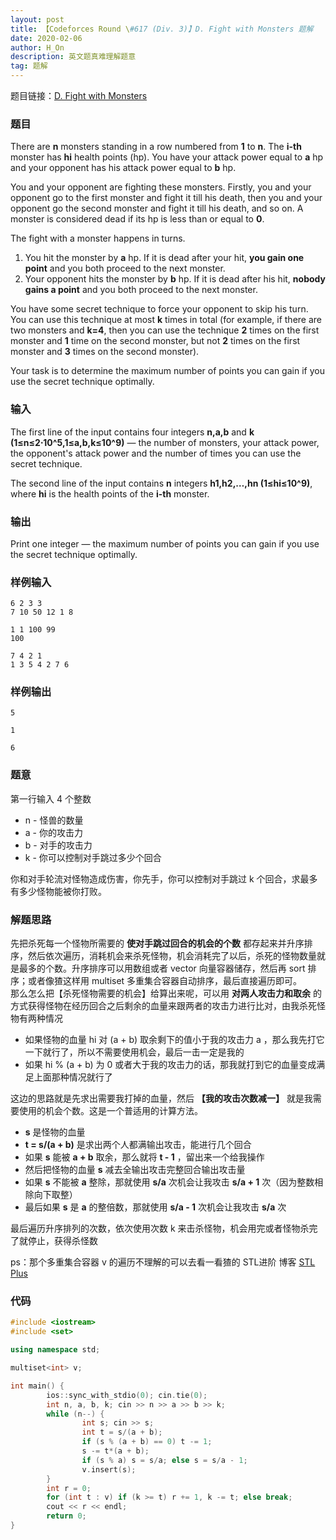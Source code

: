 ```yaml
---
layout: post
title: 【Codeforces Round \#617 (Div. 3)】D. Fight with Monsters 题解
date: 2020-02-06
author: H_On
description: 英文题真难理解题意
tag: 题解
---
```


题目链接：[D. Fight with Monsters](https://codeforces.com/contest/1296/problem/D)

### 题目
There are **n** monsters standing in a row numbered from **1** to **n**. The **i-th** monster has **hi** health points (hp). You have your attack power equal to **a** hp and your opponent has his attack power equal to **b** hp.

You and your opponent are fighting these monsters. Firstly, you and your opponent go to the first monster and fight it till his death, then you and your opponent go the second monster and fight it till his death, and so on. A monster is considered dead if its hp is less than or equal to **0**.

The fight with a monster happens in turns.
1. You hit the monster by **a** hp. If it is dead after your hit, **you gain one point** and you both proceed to the next monster.
2. Your opponent hits the monster by **b** hp. If it is dead after his hit, **nobody gains a point** and you both proceed to the next monster.

You have some secret technique to force your opponent to skip his turn. You can use this technique at most **k** times in total (for example, if there are two monsters and **k=4**, then you can use the technique **2** times on the first monster and **1** time on the second monster, but not **2** times on the first monster and **3** times on the second monster).

Your task is to determine the maximum number of points you can gain if you use the secret technique optimally.

### 输入
The first line of the input contains four integers **n,a,b** and **k (1≤n≤2⋅10^5,1≤a,b,k≤10^9)** — the number of monsters, your attack power, the opponent's attack power and the number of times you can use the secret technique.

The second line of the input contains **n** integers **h1,h2,…,hn (1≤hi≤10^9)**, where **hi** is the health points of the **i-th** monster.

### 输出
Print one integer — the maximum number of points you can gain if you use the secret technique optimally.

### 样例输入
```
6 2 3 3
7 10 50 12 1 8
```
```
1 1 100 99
100
```
```
7 4 2 1
1 3 5 4 2 7 6
```

### 样例输出
```
5
```
```
1
```
```
6
```

### 题意
第一行输入 4 个整数
* n - 怪兽的数量
* a - 你的攻击力
* b - 对手的攻击力
* k - 你可以控制对手跳过多少个回合

你和对手轮流对怪物造成伤害，你先手，你可以控制对手跳过 k 个回合，求最多有多少怪物能被你打败。

### 解题思路
先把杀死每一个怪物所需要的 **使对手跳过回合的机会的个数** 都存起来并升序排序，然后依次遍历，消耗机会来杀死怪物，机会消耗完了以后，杀死的怪物数量就是最多的个数。升序排序可以用数组或者 vector 向量容器储存，然后再 sort 排序；或者像猹这样用 multiset 多重集合容器自动排序，最后直接遍历即可。<br>
那么怎么把【杀死怪物需要的机会】给算出来呢，可以用 **对两人攻击力和取余** 的方式获得怪物在经历回合之后剩余的血量来跟两者的攻击力进行比对，由我杀死怪物有两种情况
* 如果怪物的血量 hi 对 (a + b) 取余剩下的值小于我的攻击力 a ，那么我先打它一下就行了，所以不需要使用机会，最后一击一定是我的
* 如果 hi % (a + b) 为 0 或者大于我的攻击力的话，那我就打到它的血量变成满足上面那种情况就行了

这边的思路就是先求出需要我打掉的血量，然后 **【我的攻击次数减一】** 就是我需要使用的机会个数。这是一个普适用的计算方法。
* **s** 是怪物的血量
* **t = s/(a + b)** 是求出两个人都满输出攻击，能进行几个回合
* 如果 **s** 能被 **a + b** 取余，那么就将 **t - 1** ，留出来一个给我操作
* 然后把怪物的血量 **s** 减去全输出攻击完整回合输出攻击量
* 如果 **s** 不能被 **a** 整除，那就使用 **s/a** 次机会让我攻击 **s/a + 1** 次（因为整数相除向下取整）
* 最后如果 **s** 是 **a** 的整倍数，那就使用 **s/a - 1** 次机会让我攻击 **s/a** 次

最后遍历升序排列的次数，依次使用次数 k 来击杀怪物，机会用完或者怪物杀完了就停止，获得杀怪数

ps：那个多重集合容器 v 的遍历不理解的可以去看一看猹的 STL进阶 博客 [STL Plus](https://hybrogen.github.io/2020/02/STL2/)

### 代码
```c++
#include <iostream>
#include <set>

using namespace std;

multiset<int> v;

int main() {
        ios::sync_with_stdio(0); cin.tie(0);
        int n, a, b, k; cin >> n >> a >> b >> k;
        while (n--) {
                int s; cin >> s;
                int t = s/(a + b);
                if (s % (a + b) == 0) t -= 1;
                s -= t*(a + b);
                if (s % a) s = s/a; else s = s/a - 1;
                v.insert(s);
        }
        int r = 0;
        for (int t : v) if (k >= t) r += 1, k -= t; else break;
        cout << r << endl;
        return 0;
}
```
